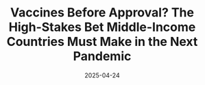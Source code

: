 ---
title: 'Vaccines Before Approval? The High-Stakes Bet Middle-Income Countries Must Make in the Next Pandemic'
collection: blogs
date: 2025-04-24
external_url: 'https://www.cgdev.org/blog/vaccines-approval-high-stakes-bet-middle-income-countries-must-make-next-pandemic'
coauthors: Leah Rosenzweig and Siddhartha Haria
permalink: /posts/2025/mic_pandemic_vaccines/
---